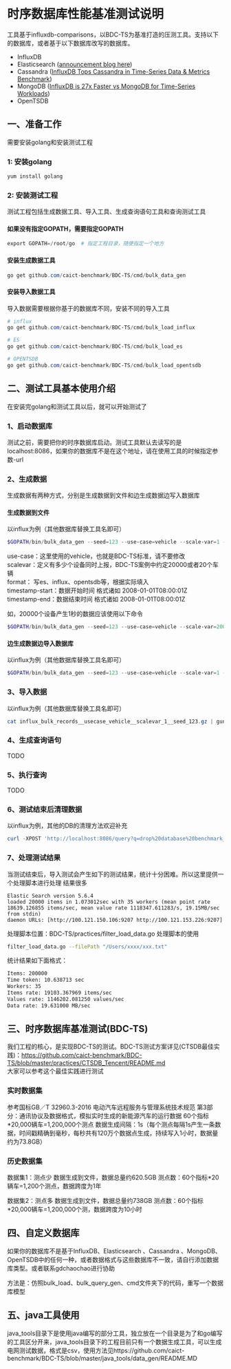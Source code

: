 # 时序数据库性能基准测试说明
工具基于influxdb-comparisons，以BDC-TS为基准打造的压测工具。支持以下的数据库，或者基于以下数据库改写的数据库。

+ InfluxDB
+ Elasticsearch ([announcement blog here](https://influxdata.com/blog/influxdb-markedly-elasticsearch-in-time-series-data-metrics-benchmark/))
+ Cassandra ([InfluxDB Tops Cassandra in Time-Series Data & Metrics Benchmark](https://www.influxdata.com/influxdb-vs-cassandra-benchmark-time-series-metrics/))
+ MongoDB ([InfluxDB is 27x Faster vs MongoDB for Time-Series Workloads](https://www.influxdata.com/influxdb-is-27x-faster-vs-mongodb-for-time-series-workloads/))
+ OpenTSDB

## 一、准备工作
需要安装golang和安装测试工程

### 1: 安装golang

```powershell
yum install golang
```

### 2: 安装测试工程

测试工程包括生成数据工具、导入工具、生成查询语句工具和查询测试工具

#### 如果没有指定GOPATH，需要指定GOPATH

```powershell
export GOPATH=/root/go  # 指定工程目录，随便指定一个地方
```

#### 安装生成数据工具

```powershell
go get github.com/caict-benchmark/BDC-TS/cmd/bulk_data_gen
```

#### 安装导入数据工具

导入数据需要根据你基于的数据库不同，安装不同的导入工具
```powershell
# influx
go get github.com/caict-benchmark/BDC-TS/cmd/bulk_load_influx

# ES
go get github.com/caict-benchmark/BDC-TS/cmd/bulk_load_es

# OPENTSDB
go get github.com/caict-benchmark/BDC-TS/cmd/bulk_load_opentsdb
```


## 二、测试工具基本使用介绍
在安装完golang和测试工具以后，就可以开始测试了

### 1、启动数据库
测试之前，需要把你的时序数据库启动。测试工具默认去读写的是localhost:8086，如果你的数据库不是在这个地址，请在使用工具的时候指定参数-url

### 2、生成数据

生成数据有两种方式，分别是生成数据到文件和边生成数据边写入数据库

#### 生成数据到文件
以influx为例（其他数据库替换工具名即可）
```powershell
$GOPATH/bin/bulk_data_gen --seed=123 --use-case=vehicle --scale-var=1 --format=influx-bulk | gzip > influx_bulk_records__usecase_vehicle__scalevar_1__seed_123.gz
```
use-case：这里使用的vehicle，也就是BDC-TS标准，请不要修改  
scalevar：定义有多少个设备同时上报，BDC-TS案例中约定20000或者20个车辆  
format： 写es、influx、opentsdb等，根据实际填入  
timestamp-start：数据开始时间 格式诸如 2008-01-01T08:00:01Z  
timestamp-end：数据结束时间 格式诸如 2008-01-01T08:00:01Z  

如，20000个设备产生1秒的数据应该使用以下命令
```powershell
$GOPATH/bin/bulk_data_gen --seed=123 --use-case=vehicle --scale-var=20000 --format=es-bulk --timestamp-start=2008-01-01T08:00:00Z --timestamp-end=2008-01-01T08:00:01Z | gzip > es_bulk_records_usecase_vehicle__scalevar_20000_seed_123.gz
```  


#### 边生成数据边导入数据库
以influx为例（其他数据库替换工具名即可）
```powershell
$GOPATH/bin/bulk_data_gen --seed=123 --use-case=vehicle --scale-var=1 --format=influx-bulk | $GOPATH/bin/bulk_load_influx  -workers 10 
```

### 3、导入数据
以influx为例（其他数据库替换工具名即可）
```powershell
cat influx_bulk_records__usecase_vehicle__scalevar_1__seed_123.gz | gunzip | $GOPATH/bin/bulk_load_influx --batch-size=5000 --workers=2
```

### 4、生成查询语句
TODO

### 5、执行查询
TODO

### 6、测试结束后清理数据
以influx为例，其他的DB的清理方法欢迎补充
```powershell
curl -XPOST 'http://localhost:8086/query?q=drop%20database%20benchmark_db'
```

### 7、处理测试结果
当测试结束后，导入测试会产生如下的测试结果，统计十分困难。所以这里提供一个处理脚本进行处理
结果很多
```
Elastic Search version 5.6.4
loaded 20000 items in 1.073012sec with 35 workers (mean point rate 18639.126855 items/sec, mean value rate 1118347.611283/s, 19.15MB/sec from stdin)
daemon URLs: [http://100.121.150.106:9207 http://100.121.153.226:9207]
```
处理脚本位置：BDC-TS/practices/filter_load_data.go
处理脚本的使用
```bash
filter_load_data.go --filePath "/Users/xxxx/xxx.txt"
```

统计结果如下面格式：
```bash
Items: 200000
Time token: 10.638713 sec
Workers: 35
Items rate: 19103.367969 items/sec
Values rate: 1146202.081250 values/sec
Data rate: 19.631000 MB/sec
```

## 三、时序数据库基准测试(BDC-TS)
我们工程的核心，是实现BDC-TS的测试。BDC-TS测试方案详见(CTSDB最佳实践)：https://github.com/caict-benchmark/BDC-TS/blob/master/practices/CTSDB_Tencent/README.md  
大家可以参考这个最佳实践进行测试

### 实时数据集
参考国标GB／T 32960.3-2016 电动汽车远程服务与管理系统技术规范 第3部分：通讯协议及数据格式，模拟实时生成的新能源汽车的运行数据
60个指标*20,000辆车=1,200,000个测点
数据生成间隔：1s（每个测点每隔1s产生一条数据，时间戳精确到毫秒，每秒共有120万个数据点生成，持续写入1小时，数据量约为73.8GB）

### 历史数据集

数据集1：测点少
数据生成到文件，数据总量约620.5GB
测点数：60个指标*20辆车=1,200个测点，数据跨度为1年

数据集2：测点多
数据生成到文件，数据总量约738GB
测点数：60个指标*20,000辆车=1,200,000个测，数据跨度为10小时 

## 四、自定义数据库
如果你的数据库不是基于InfluxDB、Elasticsearch 、Cassandra 、MongoDB、OpenTSDB中的任何一种，或者数据格式与这些数据库不一致，请自行添加数据库类型。或者联系gdchaochao进行协助  

方法是：仿照bulk_load、bulk_query_gen、cmd文件夹下的代码，重写一个数据库模型

## 五、java工具使用
java_tools目录下是使用java编写的部分工具，独立放在一个目录是为了和go编写的工具区分开来，java_tools目录下的工程目前只有一个数据生成工具，可以生成电网测试数据，格式是csv，使用方法见https://github.com/caict-benchmark/BDC-TS/blob/master/java_tools/data_gen/README.MD
